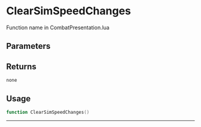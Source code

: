 # ClearSimSpeedChanges
Function name in CombatPresentation.lua
## Parameters

## Returns
`none`
## Usage
```lua
function ClearSimSpeedChanges()
```
---
